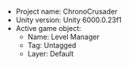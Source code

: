 <!-- UNITY CODE ASSIST INSTRUCTIONS START -->
- Project name: ChronoCrusader
- Unity version: Unity 6000.0.23f1
- Active game object:
  - Name: Level Manager
  - Tag: Untagged
  - Layer: Default
<!-- UNITY CODE ASSIST INSTRUCTIONS END -->